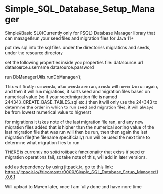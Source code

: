 # Simple_SQL_Database_Setup_Manager
Simple&Basic SLQ(Currently only for PSQL) Database Manager library that can manage&run your seed files and migration files for Java 11+

put raw sql into the sql files, under the directories migrations and seeds, under the resource directory

set the following properties inside you properties file:
datasource.url
datasource.username
datasource.password

run DbManagerUtils.runDbManager();

This will firstly run seeds, after seeds are run, seeds will never be run again, and then it will run migrations, it sorts seed and migration files based on numerical value (so if your seed/migration file is named 244343_CREATE_BASE_TABLES.sql etc.) then it will only use the 244343 to determine the order in which to run seed and migration files, it will always be from lowest numerical value to higherst

for migrations it takes note of the last migration file ran, and any new migration files added that is higher than the numerical sorting value of the last migration file that was run will then be run, then then again the last migration file(the filename specificially) run will be used the next time to determine what migration files to run

THERE is currently no solid rollback functionality that exists if seed or migration operations fail, so take note of this, will add in later versions.

add as dependency by using jitpack.io, go to this link: https://jitpack.io/#ricomaster9000/Simple_SQL_Database_Setup_Manager/1.0.6.1

Will upload to Maven later, once I am fully done and have more time
